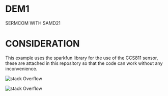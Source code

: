 # DEM1
SERMCOM WITH SAMD21

# CONSIDERATION
This example uses the sparkfun library for the use of the CCS811 sensor, these are attached in this repository so that the code can work without any inconvenience.

![stack Overflow](DEM/master/foldIMg/CCS811.jpg) 

![stack Overflow](DEM/foldIMg/board-dev-overview.png) 

